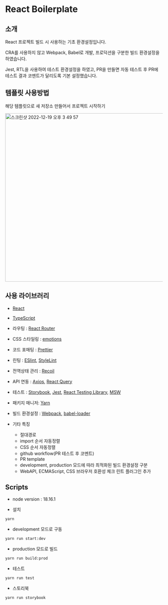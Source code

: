 # React Boilerplate

## 소개

React 프로젝트 빌드 시 사용하는 기초 환경설정입니다.

CRA를 사용하지 않고 Webpack, Babel로 개발, 프로덕션을 구분한 빌드 환경설정을 하였습니다.

Jest, RTL을 사용하여 테스트 환경설정을 하였고, PR을 만들면 자동 테스트 후 PR에 테스트 결과 코멘트가 달리도록 기본 설정했습니다.

## 템플릿 사용방법

해당 템플릿으로 새 저장소 만들어서 프로젝트 시작하기

<img width="538" alt="스크린샷 2022-12-19 오후 3 49 57" src="https://user-images.githubusercontent.com/59413128/208365024-e5286244-5e0c-4c6a-8089-41a9afc4d949.png">

## 사용 라이브러리

- [React](https://ko.reactjs.org/)
- [TypeScript](https://www.typescriptlang.org/)
- 라우팅 : [React Router](https://reactrouter.com/en/main)
- CSS 스타일링 : [emotions](https://emotion.sh/docs/introduction)
- 코드 포매팅 : [Prettier](https://prettier.io/)
- 린팅 : [ESlint](https://eslint.org/), [StyleLint](https://stylelint.io/)
- 전역상태 관리 : [Recoil](https://recoiljs.org/ko/)
- API 연동 : [Axios](https://axios-http.com/), [React Query](https://react-query-v3.tanstack.com/)
- 테스트 : [Storybook](https://storybook.js.org/), [Jest](https://jestjs.io/), [React Testing Library](https://testing-library.com/docs/react-testing-library/intro/), [MSW](https://mswjs.io/)
- 패키지 매니저: [Yarn](https://yarnpkg.com/)
- 빌드 환경설정 : [Webpack](https://webpack.kr/), [babel-loader](https://www.npmjs.com/package/babel-loader)

- 기타 특징
  - 절대경로
  - import 순서 자동정렬
  - CSS 순서 자동정렬
  - github workflow(PR 테스트 후 코멘트)
  - PR template
  - development, production 모드에 따라 최적화된 빌드 환경설정 구분
  - WebAPI, ECMAScript, CSS 브라우저 호환성 체크 린트 플러그인 추가

## Scripts

- node version : 18.16.1

- 설치

```bash
yarn
```

- development 모드로 구동

```bash
yarn run start:dev
```

- production 모드로 빌드

```bash
yarn run build:prod
```

- 테스트

```bash
yarn run test
```

- 스토리북

```bash
yarn run storybook
```

